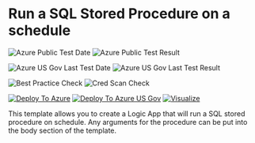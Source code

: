 # Run a SQL Stored Procedure on a schedule

![Azure Public Test Date](https://azurequickstartsservice.blob.core.windows.net/badges/101-logic-app-sql-proc/PublicLastTestDate.svg)
![Azure Public Test Result](https://azurequickstartsservice.blob.core.windows.net/badges/101-logic-app-sql-proc/PublicDeployment.svg)

![Azure US Gov Last Test Date](https://azurequickstartsservice.blob.core.windows.net/badges/101-logic-app-sql-proc/FairfaxLastTestDate.svg)
![Azure US Gov Last Test Result](https://azurequickstartsservice.blob.core.windows.net/badges/101-logic-app-sql-proc/FairfaxDeployment.svg)

![Best Practice Check](https://azurequickstartsservice.blob.core.windows.net/badges/101-logic-app-sql-proc/BestPracticeResult.svg)
![Cred Scan Check](https://azurequickstartsservice.blob.core.windows.net/badges/101-logic-app-sql-proc/CredScanResult.svg)

[![Deploy To Azure](https://raw.githubusercontent.com/fathym-it/azure-quickstart-templates/master/1-CONTRIBUTION-GUIDE/images/deploytoazure.svg?sanitize=true)](https://portal.azure.com/#create/Microsoft.Template/uri/https%3A%2F%2Fraw.githubusercontent.com%2Ffathym-it%2Fazure-quickstart-templates%2Fmaster%2F101-logic-app-sql-proc%2Fazuredeploy.json)
[![Deploy To Azure US Gov](https://raw.githubusercontent.com/fathym-it/azure-quickstart-templates/master/1-CONTRIBUTION-GUIDE/images/deploytoazuregov.svg?sanitize=true)](https://portal.azure.us/#create/Microsoft.Template/uri/https%3A%2F%2Fraw.githubusercontent.com%2Ffathym-it%2Fazure-quickstart-templates%2Fmaster%2F101-logic-app-sql-proc%2Fazuredeploy.json)
[![Visualize](https://raw.githubusercontent.com/fathym-it/azure-quickstart-templates/master/1-CONTRIBUTION-GUIDE/images/visualizebutton.svg?sanitize=true)](http://armviz.io/#/?load=https%3A%2F%2Fraw.githubusercontent.com%2Ffathym-it%2Fazure-quickstart-templates%2Fmaster%2F101-logic-app-sql-proc%2Fazuredeploy.json)

This template allows you to create a Logic App that will run a SQL stored procedure on schedule. Any arguments for the procedure can be put into the body section of the template.